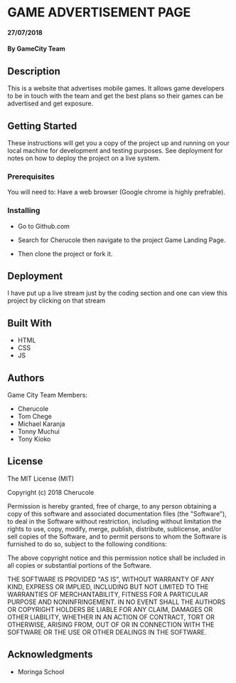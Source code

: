 # GAME ADVERTISEMENT PAGE

#### 27/07/2018
#### By **GameCity Team**

## Description

This is a website that advertises mobile games. It allows game developers to be in touch with the team and get the best plans so their games can be advertised and get exposure.
## Getting Started

These instructions will get you a copy of the project up and running on your local machine for development and testing purposes. See deployment for notes on how to deploy the project on a live system.

### Prerequisites

You will need to: Have a web browser (Google chrome is highly prefrable).


### Installing

 * Go to Github.com

 * Search for Cherucole then navigate to the project Game Landing Page.

 * Then clone the project or fork it.

## Deployment

I have put up a live stream just by the coding section and one can view this project by clicking on that stream
## Built With

* HTML
* CSS
* JS

## Authors

Game City Team Members:
* Cherucole
* Tom Chege
* Michael Karanja
* Tonny Muchui
* Tony Kioko


## License

The MIT License (MIT)

Copyright (c) 2018 Cherucole

Permission is hereby granted, free of charge, to any person obtaining a copy of this software and associated documentation files (the "Software"), to deal in the Software without restriction, including without limitation the rights to use, copy, modify, merge, publish, distribute, sublicense, and/or sell copies of the Software, and to permit persons to whom the Software is furnished to do so, subject to the following conditions:

The above copyright notice and this permission notice shall be included in all copies or substantial portions of the Software.

THE SOFTWARE IS PROVIDED "AS IS", WITHOUT WARRANTY OF ANY KIND, EXPRESS OR IMPLIED, INCLUDING BUT NOT LIMITED TO THE WARRANTIES OF MERCHANTABILITY, FITNESS FOR A PARTICULAR PURPOSE AND NONINFRINGEMENT. IN NO EVENT SHALL THE AUTHORS OR COPYRIGHT HOLDERS BE LIABLE FOR ANY CLAIM, DAMAGES OR OTHER LIABILITY, WHETHER IN AN ACTION OF CONTRACT, TORT OR OTHERWISE, ARISING FROM, OUT OF OR IN CONNECTION WITH THE SOFTWARE OR THE USE OR OTHER DEALINGS IN THE SOFTWARE.
## Acknowledgments

* Moringa School
